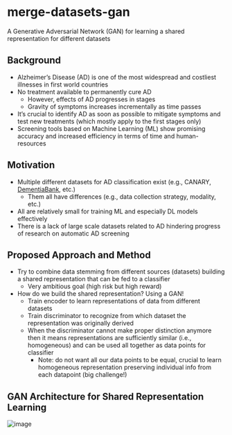 # merge-datasets-gan
A Generative Adversarial Network (GAN) for learning a shared representation for different datasets

## Background

- Alzheimer’s Disease (AD) is one of the most widespread and costliest illnesses in first world countries
- No treatment available to permanently cure AD
  - However, effects of AD progresses in stages
  - Gravity of symptoms increases incrementally as time passes
- It’s crucial to identify AD as soon as possible to mitigate symptoms and test new treatments (which mostly apply to the first stages only)
- Screening tools based on Machine Learning (ML) show promising accuracy and increased efficiency in terms of time and human-resources

## Motivation

- Multiple different datasets for AD classification exist (e.g., CANARY, [DementiaBank](https://dementia.talkbank.org/), etc.)
  - Them all have differences (e.g., data collection strategy, modality, etc.)
- All are relatively small for training ML and especially DL models effectively
- There is a lack of large scale datasets related to AD hindering progress of research on automatic AD screening

## Proposed Approach and Method
- Try to combine data stemming from different sources (datasets) building a shared representation that can be fed to a classifier
  - Very ambitious goal (high risk but high reward)
- How do we build the shared representation? Using a GAN!
  - Train encoder to learn representations of data from different datasets
  - Train discriminator to recognize from which dataset the representation was originally derived
  - When the discriminator cannot make proper distinction anymore then it means representations are sufficiently similar (i.e., homogeneous) and can be used all together as data points for classifier
    - Note: do not want all our data points to be equal, crucial to learn homogeneous representation preserving individual info from each datapoint (big challenge!)

## GAN Architecture for Shared Representation Learning

![image](https://user-images.githubusercontent.com/23050671/144095179-09b89c0f-f957-4cb5-8ca0-3a8a309210d5.png)
